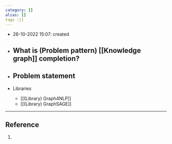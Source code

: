 ```yaml
---
category: []
alias: []
tags :[]
---
```


- 26-10-2022 15:07: created

- What is (Problem pattern) [[Knowledge graph]] completion?
	- 

- Problem statement
	- 

- Libraries
	- [[(Library) Graph4NLP]]
	- [[(Library) GraphSAGE]]

---
## Reference

1. 